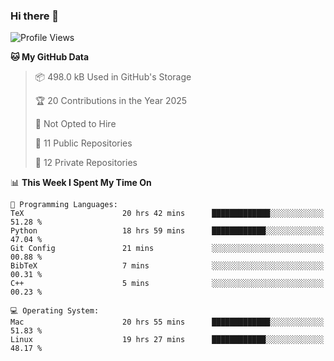 ### Hi there 👋

<!--
**huayuan4396/huayuan4396** is a ✨ _special_ ✨ repository because its `README.md` (this file) appears on your GitHub profile.

Here are some ideas to get you started:

- 🔭 I’m currently working on ...
- 🌱 I’m currently learning ...
- 👯 I’m looking to collaborate on ...
- 🤔 I’m looking for help with ...
- 💬 Ask me about ...
- 📫 How to reach me: ...
- 😄 Pronouns: ...
- ⚡ Fun fact: ...
-->

<!--START_SECTION:waka-->
![Profile Views](http://img.shields.io/badge/Profile%20Views-0-blue)

**🐱 My GitHub Data** 

> 📦 498.0 kB Used in GitHub's Storage 
 > 
> 🏆 20 Contributions in the Year 2025
 > 
> 🚫 Not Opted to Hire
 > 
> 📜 11 Public Repositories 
 > 
> 🔑 12 Private Repositories 
 > 
📊 **This Week I Spent My Time On** 

```text
💬 Programming Languages: 
TeX                      20 hrs 42 mins      █████████████░░░░░░░░░░░░   51.28 % 
Python                   18 hrs 59 mins      ████████████░░░░░░░░░░░░░   47.04 % 
Git Config               21 mins             ░░░░░░░░░░░░░░░░░░░░░░░░░   00.88 % 
BibTeX                   7 mins              ░░░░░░░░░░░░░░░░░░░░░░░░░   00.31 % 
C++                      5 mins              ░░░░░░░░░░░░░░░░░░░░░░░░░   00.23 % 

💻 Operating System: 
Mac                      20 hrs 55 mins      █████████████░░░░░░░░░░░░   51.83 % 
Linux                    19 hrs 27 mins      ████████████░░░░░░░░░░░░░   48.17 % 
```


<!--END_SECTION:waka-->
